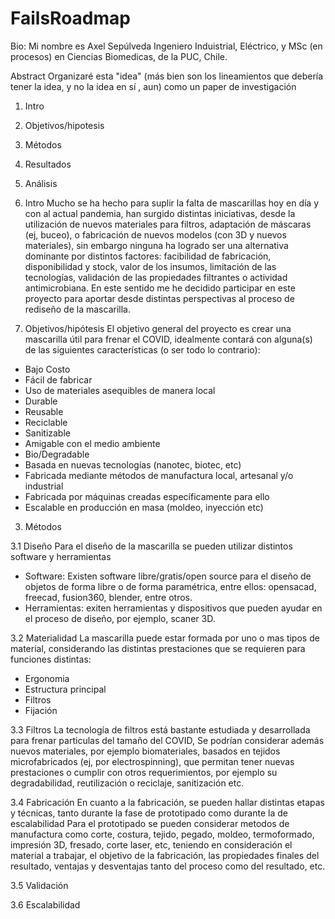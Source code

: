 # FailsRoadmap

Bio: Mi nombre es Axel Sepúlveda Ingeniero Induistrial, Eléctrico, y MSc (en procesos) en Ciencias Biomedicas, de la PUC, Chile. 

Abstract
Organizaré esta "idea" (más bien son los lineamientos que debería tener la idea, y no la idea en sí , aun) como un paper de investigación

1. Intro
2. Objetivos/hipotesis
3. Métodos
4. Resultados
5. Análisis

1. Intro
Mucho se ha hecho para suplir la falta de mascarillas hoy en día y con al actual pandemia, han surgido distintas iniciativas, desde la utilización de nuevos materiales para filtros, adaptación de máscaras (ej, buceo), o fabricación de nuevos modelos (con 3D y nuevos materiales), sin embargo ninguna ha logrado ser una alternativa dominante por distintos factores: facibilidad de fabricación, disponibilidad y stock, valor de los insumos, limitación de las tecnologías, validación de las propiedades filtrantes o actividad antimicrobiana. En este sentido me he decidido participar en este proyecto para aportar desde distintas perspectivas al proceso de rediseño de la mascarilla. 
  
2. Objetivos/hipótesis
El objetivo general del proyecto es crear una mascarilla útil para frenar el COVID, idealmente contará con alguna(s) de las siguientes características (o ser todo lo contrario):
- Bajo Costo
- Fácil de fabricar
- Uso de materiales asequibles de manera local
- Durable
- Reusable
- Reciclable
- Sanitizable
- Amigable con el medio ambiente
- Bio/Degradable
- Basada en nuevas tecnologías (nanotec, biotec, etc)
- Fabricada mediante métodos de manufactura local, artesanal y/o industrial
- Fabricada por máquinas creadas específicamente para ello
- Escalable en producción en masa (moldeo, inyección etc)

3. Métodos

3.1 Diseño 
Para el diseño de la mascarilla se pueden utilizar distintos software y herramientas
- Software: Existen software libre/gratis/open source para el diseño de objetos de forma libre o de forma paramétrica, entre ellos: opensacad, freecad, fusion360, blender, entre otros.
- Herramientas: exiten herramientas y dispositivos que pueden ayudar en el proceso de diseño, por ejemplo, scaner 3D. 

3.2 Materialidad
La mascarilla puede estar formada por uno o mas tipos de material, considerando las distintas prestaciones que se requieren para funciones distintas:
- Ergonomia
- Estructura principal
- Filtros
- Fijación

3.3 Filtros
La tecnología de filtros está bastante estudiada y desarrollada para frenar particulas del tamaño del COVID, 
Se podrían considerar además nuevos materiales, por ejemplo biomateriales, basados en tejidos microfabricados (ej, por electrospinning), que permitan tener nuevas prestaciones o cumplir con otros requerimientos, por ejemplo su degradabilidad, reutilización o reciclaje, sanitización etc. 


3.4 Fabricación 
En cuanto a la fabricación, se pueden hallar distintas etapas y técnicas, tanto durante la fase de prototipado como durante la de escalabilidad
Para el prototipado se pueden considerar metodos de manufactura como corte, costura, tejido, pegado, moldeo, termoformado, impresión 3D, fresado, corte laser, etc, teniendo en consideración el material a trabajar, el objetivo de la fabricación, las propiedades finales del resultado, ventajas y desventajas tanto del proceso como del resultado, etc. 

3.5 Validación

3.6 Escalabilidad
